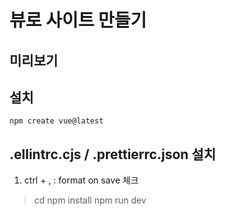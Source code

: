 # 뷰로 사이트 만들기

## 미리보기

## 설치 
`npm create vue@latest`

## .ellintrc.cjs / .prettierrc.json 설치
1. ctrl + , : format on save 체크


> cd <your-project-name>
> npm install
> npm run dev